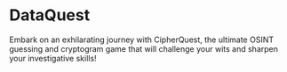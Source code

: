 # DataQuest
Embark on an exhilarating journey with CipherQuest, the ultimate OSINT guessing and cryptogram game that will challenge your wits and sharpen your investigative skills!
